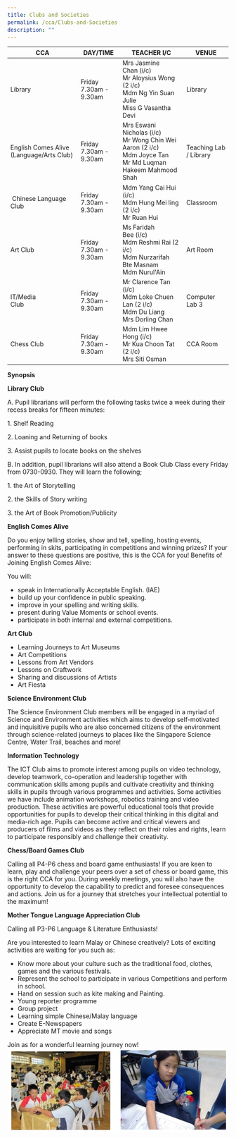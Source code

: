 ```yaml
---
title: Clubs and Societies
permalink: /cca/Clubs-and-Societies
description: ""
---
```

| CCA | DAY/TIME | TEACHER I/C| VENUE
| -------- | -------- | -------- |-------- |
|Library| Friday<br>7.30am - 9.30am| Mrs Jasmine Chan (i/c)<br>Mr Aloysius Wong (2 i/c)<br>Mdm Ng Yin Suan Julie<br>Miss G Vasantha Devi| Library
|English Comes Alive (Language/Arts Club)|Friday<br>7.30am - 9.30am|Mrs Eswani Nicholas (i/c)<br>Mr Wong Chin Wei Aaron (2 i/c)<br>Mdm Joyce Tan<br>Mr Md Luqman Hakeem Mahmood Shah|Teaching Lab / Library
| Chinese Language Club| Friday<br>7.30am - 9.30am| Mdm Yang Cai Hui (i/c)<br>Mdm Hung Mei ling (2 i/c)  <br>Mr Ruan Hui|Classroom
|Art Club| Friday<br>7.30am - 9.30am|Ms Faridah Bee (i/c)<br>Mdm Reshmi Rai (2 i/c)<br>Mdm Nurzarifah Bte Masnam  <br>Mdm Nurul'Ain| Art Room
| IT/Media  <br>Club | Friday<br>7.30am - 9.30am| Mr Clarence Tan (i/c)<br>Mdm Loke Chuen Lan (2 i/c)<br>Mdm Du Liang<br>Mrs Dorling Chan| Computer Lab 3
|Chess Club| Friday<br>7.30am - 9.30am|Mdm Lim Hwee Hong (i/c)<br>Mr Kua Choon Tat (2 i/c)<br>Mrs Siti Osman| CCA Room


**Synopsis**

**Library Club**

A. Pupil librarians will perform the following tasks twice a week during their recess breaks for fifteen minutes:

1\. Shelf Reading

2\. Loaning and Returning of books

3\. Assist pupils to locate books on the shelves

  

B. In addition, pupil librarians will also attend a Book Club Class every Friday from 0730-0930. They will learn the following;

1\. the Art of Storytelling

2\. the Skills of Story writing

3\. the Art of Book Promotion/Publicity

  

**English Comes Alive**

Do you enjoy telling stories, show and tell, spelling, hosting events, performing in skits, participating in competitions and winning prizes? If your answer to these questions are positive, this is the CCA for you! Benefits of Joining English Comes Alive:

  

You will:

*   speak in Internationally Acceptable English. (IAE)
*   build up your confidence in public speaking.
*   improve in your spelling and writing skills.
*   present during Value Moments or school events.
*   participate in both internal and external competitions.

**Art Club**

*   Learning Journeys to Art Museums
*   Art Competitions
*   Lessons from Art Vendors
*   Lessons on Craftwork
*   Sharing and discussions of Artists
*   Art Fiesta

  

**Science Environment Club**

The Science Environment Club members will be engaged in a myriad of Science and Environment activities which aims to develop self-motivated and inquisitive pupils who are also concerned citizens of the environment through science-related journeys to places like the Singapore Science Centre, Water Trail, beaches and more!

  

**Information Technology**

The ICT Club aims to promote interest among pupils on video technology, develop teamwork, co-operation and leadership together with communication skills among pupils and cultivate creativity and thinking skills in pupils through various programmes and activities. Some activities we have include animation workshops, robotics training and video production. These activities are powerful educational tools that provide opportunities for pupils to develop their critical thinking in this digital and media-rich age. Pupils can become active and critical viewers and producers of films and videos as they reflect on their roles and rights, learn to participate responsibly and challenge their creativity.

  

**Chess/Board Games Club**

Calling all P4-P6 chess and board game enthusiasts! If you are keen to learn, play and challenge your peers over a set of chess or board game, this is the right CCA for you. During weekly meetings, you will also have the opportunity to develop the capability to predict and foresee consequences and actions. Join us for a journey that stretches your intellectual potential to the maximum!

  

**Mother Tongue Language Appreciation Club**

Calling all P3-P6 Language & Literature Enthusiasts!

Are you interested to learn Malay or Chinese creatively? Lots of exciting activities are waiting for you such as:

*   Know more about your culture such as the traditional food, clothes, games and the various festivals.
*   Represent the school to participate in various Competitions and perform in school.
*   Hand on session such as kite making and Painting.
*   Young reporter programme
*   Group project
*   Learning simple Chinese/Malay language
*   Create E-Newspapers
*   Appreciate MT movie and songs

Join as for a wonderful learning journey now!
![](/images/Amendment%202.jpeg)